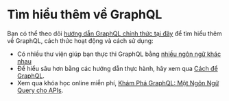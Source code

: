 # Tìm hiểu thêm về GraphQL

Bạn có thể theo dõi [hướng dẫn GraphQL chính thức tại đây](https://graphql.org/learn/) để tìm hiểu thêm về GraphQL, cách thức hoạt động và cách sử dụng:

- Có nhiều thư viện giúp bạn thực thi GraphQL bằng [nhiều ngôn ngữ khác nhau](https://graphql.org/code/)
- Để hiểu sâu hơn bằng các hướng dẫn thực hành, hãy xem qua [Cách để GraphQL](https://www.howtographql.com/).
- Xem qua khóa học online miễn phí, [Khám Phá GraphQL: Một Ngôn Ngữ Query cho APIs](https://www.edx.org/course/exploring-graphql-a-query-language-for-apis).
